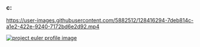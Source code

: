 ### c:

https://user-images.githubusercontent.com/5882512/128416294-7deb814c-a1e2-422e-9240-7172bd6e2d92.mp4

[![project euler profile image](https://projecteuler.net/profile/f000.png)](https://projecteuler.net/profile/f000.png)
